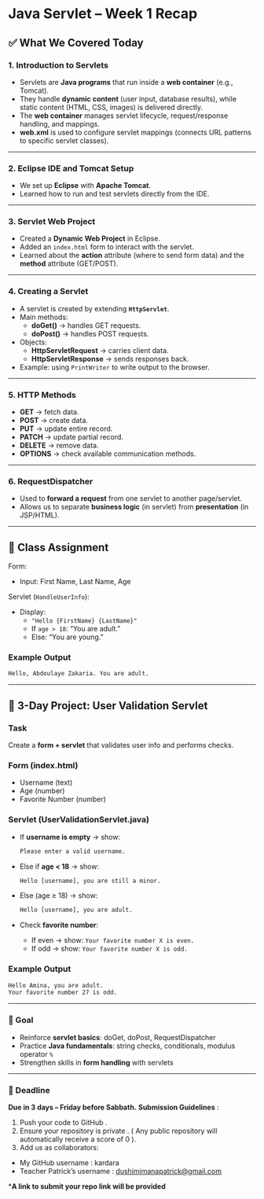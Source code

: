 
# Java Servlet  – Week 1 Recap

## ✅ What We Covered Today

### 1. Introduction to Servlets

- Servlets are **Java programs** that run inside a **web container** (e.g., Tomcat).
- They handle **dynamic content** (user input, database results), while static content (HTML, CSS, images) is delivered directly.
- The **web container** manages servlet lifecycle, request/response handling, and mappings.
- **web.xml** is used to configure servlet mappings (connects URL patterns to specific servlet classes).

---

### 2. Eclipse IDE and Tomcat Setup

- We set up **Eclipse** with **Apache Tomcat**.
- Learned how to run and test servlets directly from the IDE.

---

### 3. Servlet Web Project

- Created a **Dynamic Web Project** in Eclipse.
- Added an `index.html` form to interact with the servlet.
- Learned about the **action** attribute (where to send form data) and the **method** attribute (GET/POST).

---

### 4. Creating a Servlet

- A servlet is created by extending **`HttpServlet`**.
- Main methods:
  - **doGet()** → handles GET requests.
  - **doPost()** → handles POST requests.
- Objects:
  - **HttpServletRequest** → carries client data.
  - **HttpServletResponse** → sends responses back.
- Example: using `PrintWriter` to write output to the browser.

---

### 5. HTTP Methods

- **GET** → fetch data.
- **POST** → create data.
- **PUT** → update entire record.
- **PATCH** → update partial record.
- **DELETE** → remove data.
- **OPTIONS** → check available communication methods.

---

### 6. RequestDispatcher

- Used to **forward a request** from one servlet to another page/servlet.
- Allows us to separate **business logic** (in servlet) from **presentation** (in JSP/HTML).

---

## 📝 Class Assignment

Form:  

- Input: First Name, Last Name, Age  

Servlet (`HandleUserInfo`):  

- Display:  
  - `"Hello {FirstName} {LastName}"`  
  - If `age > 18`: “You are adult.”  
  - Else: “You are young.”  

### Example Output

```txt
Hello, Abdoulaye Zakaria. You are adult.
````

---

## 🚀 3-Day Project: User Validation Servlet

### Task

Create a **form + servlet** that validates user info and performs checks.

### Form (index.html)

- Username (text)
- Age (number)
- Favorite Number (number)

### Servlet (UserValidationServlet.java)

- If **username is empty** → show:

  ```txt
  Please enter a valid username.
  ```

- Else if **age < 18** → show:

  ```txt
  Hello [username], you are still a minor.
  ```

- Else (age ≥ 18) → show:

  ```txt
  Hello [username], you are adult.
  ```

- Check **favorite number**:

  - If even → show: `Your favorite number X is even.`
  - If odd → show: `Your favorite number X is odd.`

### Example Output

```txt
Hello Amina, you are adult.
Your favorite number 27 is odd.
```

---

### 🎯 Goal

- Reinforce **servlet basics**: doGet, doPost, RequestDispatcher
- Practice **Java fundamentals**: string checks, conditionals, modulus operator `%`
- Strengthen skills in **form handling** with servlets

---

### 📅 Deadline

**Due in 3 days – Friday before Sabbath.**
**Submission Guidelines** :

1. Push your code to GitHub .
2. Ensure your repository is private . ( Any public repository will automatically receive a score of 0 ).
3. Add us as collaborators:

- My GitHub username : kardara
- Teacher Patrick’s username : <dushimimanapatrick@gmail.com>

***A link to submit your repo link will be provided**
